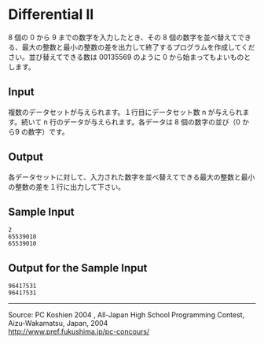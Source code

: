 # Differential II

8 個の 0 から 9 までの数字を入力したとき、その 8 個の数字を並べ替えてできる、最大の整数と最小の整数の差を出力して終了するプログラムを作成してください。並び替えてできる数は 00135569 のように 0 から始まってもよいものとします。

## Input

複数のデータセットが与えられます。１行目にデータセット数 n が与えられます。続いて n 行のデータが与えられます。各データは 8 個の数字の並び（0 から9 の数字）です。

## Output

各データセットに対して、入力された数字を並べ替えてできる最大の整数と最小の整数の差を１行に出力して下さい。

## Sample Input

    2
    65539010
    65539010

## Output for the Sample Input

    96417531
    96417531

* * *

Source: PC Koshien 2004 , All-Japan High School Programming Contest, Aizu-Wakamatsu, Japan, 2004   
<http://www.pref.fukushima.jp/pc-concours/>
